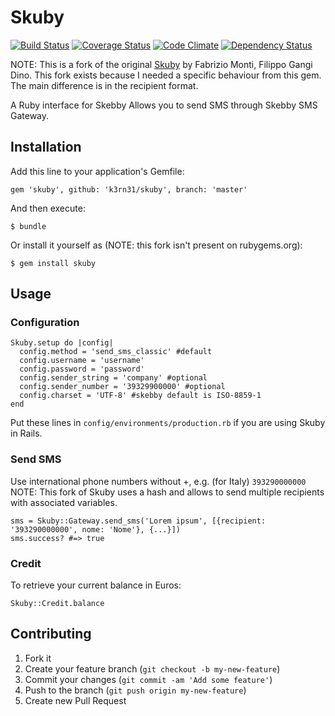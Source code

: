 # Skuby

[![Build Status](https://travis-ci.org/k3rn31/skuby.svg?branch=master)](https://travis-ci.org/k3rn31/skuby)
[![Coverage Status](https://coveralls.io/repos/github/k3rn31/skuby/badge.svg)](https://coveralls.io/github/k3rn31/skuby)
[![Code Climate](https://codeclimate.com/github/k3rn31/skuby/badges/gpa.svg)](https://codeclimate.com/github/k3rn31/skuby)
[![Dependency Status](https://gemnasium.com/badges/github.com/k3rn31/skuby.svg)](https://gemnasium.com/github.com/k3rn31/skuby)

NOTE: This is a fork of the original [Skuby](https://github.com/welaika/skuby) by Fabrizio Monti, Filippo Gangi Dino. This fork exists because I needed a specific behaviour from this gem. The main difference is in the recipient format.

A Ruby interface for Skebby
Allows you to send SMS through Skebby SMS Gateway.

## Installation

Add this line to your application's Gemfile:

    gem 'skuby', github: 'k3rn31/skuby', branch: 'master'

And then execute:

    $ bundle

Or install it yourself as (NOTE: this fork isn't present on rubygems.org):

    $ gem install skuby

## Usage

### Configuration

    Skuby.setup do |config|
      config.method = 'send_sms_classic' #default
      config.username = 'username'
      config.password = 'password'
      config.sender_string = 'company' #optional
      config.sender_number = '39329900000' #optional
      config.charset = 'UTF-8' #skebby default is ISO-8859-1
    end

Put these lines in `config/environments/production.rb` if you are using Skuby in Rails.

### Send SMS

Use international phone numbers without +, e.g. (for Italy) `393290000000`
NOTE: This fork of Skuby uses a hash and allows to send multiple recipients with associated variables.

    sms = Skuby::Gateway.send_sms('Lorem ipsum', [{recipient: '393290000000', nome: 'Nome'}, {...}])
    sms.success? #=> true

### Credit

To retrieve your current balance in Euros:

    Skuby::Credit.balance


## Contributing

1. Fork it
2. Create your feature branch (`git checkout -b my-new-feature`)
3. Commit your changes (`git commit -am 'Add some feature'`)
4. Push to the branch (`git push origin my-new-feature`)
5. Create new Pull Request
